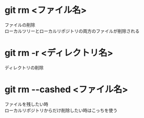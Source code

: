 # git rm <ファイル名>
ファイルの削除  
ローカルツリーとローカルリポジトリの両方のファイルが削除される

# git rm -r <ディレクトリ名>
ディレクトリの削除

# git rm --cashed <ファイル名>
ファイルを残したい時  
ローカルリポジトリからだけ削除したい時はこっちを使う